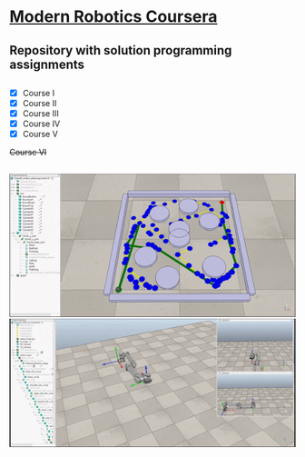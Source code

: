 # <a href="https://www.coursera.org/specializations/modernrobotics">Modern Robotics Coursera</a>
## Repository with solution programming assignments

##
- [x] Course I
- [x] Course II
- [x] Course III
- [x] Course IV
- [x] Course V<br>

~~Course VI~~

## 
<img src="resource/rrt.gif">

<img src="resource/arm.gif">

